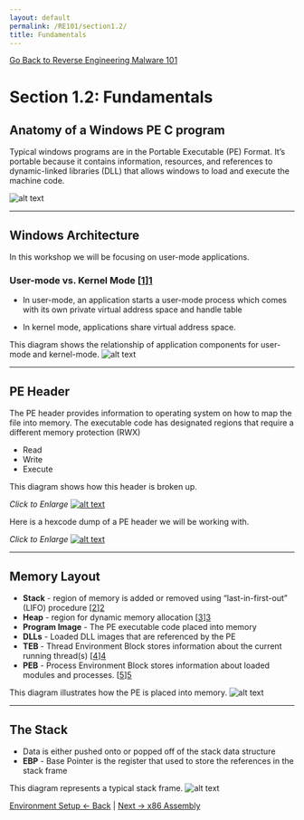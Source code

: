 ```yaml
---
layout: default
permalink: /RE101/section1.2/
title: Fundamentals
---
```

[Go Back to Reverse Engineering Malware 101](https://securedorg.github.io/RE101/)

# Section 1.2: Fundamentals #

## Anatomy of a Windows PE C program ##

Typical windows programs are in the Portable Executable (PE) Format. It’s portable because it contains information, resources, and references to dynamic-linked libraries (DLL) that allows windows to load and execute the machine code. 

![alt text](https://securedorg.github.io/images/Cprogram.gif "C Program")

---

## Windows Architecture ##

In this workshop we will be focusing on user-mode applications.

### User-mode vs. Kernel Mode [[1]][1] ###

- In user-mode, an application starts a user-mode process which comes with its own private virtual address space and handle table

- In kernel mode, applications share virtual address space.

[1]: https://msdn.microsoft.com/en-us/windows/hardware/drivers/gettingstarted/user-mode-and-kernel-mode?f=255&MSPPError=-2147217396

This diagram shows the relationship of application components for user-mode and kernel-mode.
![alt text](https://securedorg.github.io/images/WindowsArch.png "Windows Architecture")

--- 

## PE Header ##

The PE header provides information to operating system on how to map the file into memory.
The executable code has designated regions that require a different memory protection (RWX)
- Read
- Write
- Execute

This diagram shows how this header is broken up.

*Click to Enlarge*
[![alt text](https://securedorg.github.io/images/PE32.png "PE 32 Header")](https://securedorg.github.io/images/PE32.png)

Here is a hexcode dump of a PE header we will be working with.

*Click to Enlarge*
[![alt text](https://securedorg.github.io/images/PEHeader.gif "PE 32 Header Animated")](https://securedorg.github.io/images/PEHeader.gif)

---

## Memory Layout ##

- **Stack** - region of memory is added or removed using “last-in-first-out” (LIFO) procedure [[2]][2]
- **Heap** - region for dynamic memory allocation [[3]][3]
- **Program Image** - The PE executable code placed into memory
- **DLLs** - Loaded DLL images that are referenced by the PE
- **TEB** - Thread Environment Block stores information about the current running thread(s) [[4]][4]
- **PEB** - Process Environment Block stores information about loaded modules and processes. [[5]][5]

[2]: https://en.wikipedia.org/wiki/Stack_(abstract_data_type)
[3]: https://en.wikipedia.org/wiki/Heap_(data_structure)
[4]: https://en.wikipedia.org/wiki/Win32_Thread_Information_Block
[5]: https://en.wikipedia.org/wiki/Process_Environment_Block

This diagram illustrates how the PE is placed into memory.
![alt text](https://securedorg.github.io/images/Memory.png "PE Memory Layout")

--- 

## The Stack ##

- Data is either pushed onto or popped off of the stack data structure
- **EBP** - Base Pointer is the register that used to store the references in the stack frame

This diagram represents a typical stack frame.
![alt text](https://securedorg.github.io/images/TheStackFrame.png "Stack Frame")

[Environment Setup <- Back](https://securedorg.github.io/RE101/section1) | [Next -> x86 Assembly](https://securedorg.github.io/RE101/section1.3)
